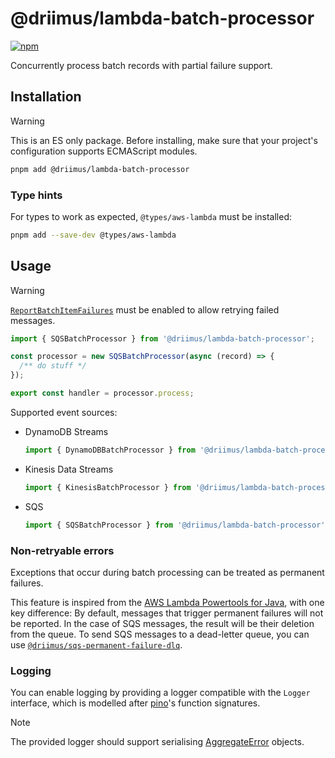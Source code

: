 # @driimus/lambda-batch-processor

[![npm](https://img.shields.io/npm/v/@driimus/lambda-batch-processor.svg?style=flat)](https://www.npmjs.com/package/@driimus/lambda-batch-processor)

Concurrently process batch records with partial failure support.

## Installation

> [!WARNING]
> This is an ES only package. Before installing, make sure that your project's configuration supports ECMAScript modules.

```sh
pnpm add @driimus/lambda-batch-processor
```

### Type hints

For types to work as expected, `@types/aws-lambda` must be installed:

```sh
pnpm add --save-dev @types/aws-lambda

```

## Usage

<!-- prettier-ignore-start -->
> [!WARNING]
> [`ReportBatchItemFailures`](https://docs.aws.amazon.com/lambda/latest/dg/with-sqs.html#services-sqs-batchfailurereporting) must be enabled to allow retrying failed messages.
<!-- prettier-ignore-end -->

```ts
import { SQSBatchProcessor } from '@driimus/lambda-batch-processor';

const processor = new SQSBatchProcessor(async (record) => {
  /** do stuff */
});

export const handler = processor.process;
```

Supported event sources:

- DynamoDB Streams

  ```ts
  import { DynamoDBBatchProcessor } from '@driimus/lambda-batch-processor';
  ```

- Kinesis Data Streams

  ```ts
  import { KinesisBatchProcessor } from '@driimus/lambda-batch-processor';
  ```

- SQS

  ```ts
  import { SQSBatchProcessor } from '@driimus/lambda-batch-processor';
  ```

### Non-retryable errors

Exceptions that occur during batch processing can be treated as permanent failures.

This feature is inspired from the [AWS Lambda Powertools for Java](https://awslabs.github.io/aws-lambda-powertools-java/utilities/batch/#move-non-retryable-messages-to-a-dead-letter-queue), with one key difference:
By default, messages that trigger permanent failures will not be reported.
In the case of SQS messages, the result will be their deletion from the queue.
To send SQS messages to a dead-letter queue, you can use [`@driimus/sqs-permanent-failure-dlq`](../sqs-permanent-failure-dlq/README.md).

### Logging

You can enable logging by providing a logger compatible with the `Logger` interface,
which is modelled after [pino](https://github.com/pinojs/pino)'s function signatures.

> [!NOTE]
> The provided logger should support serialising [AggregateError](https://developer.mozilla.org/en-US/docs/Web/JavaScript/Reference/Global_Objects/AggregateError) objects.
